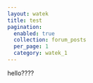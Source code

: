 ```yaml
---
layout: watek
title: test
pagination: 
  enabled: true
  collection: forum_posts
  per_page: 1
  category: watek_1
---
```


hello????
